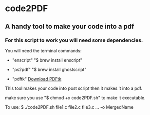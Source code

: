 # code2PDF
## A handy tool to make your code into a pdf

### For this script to work you will need some dependencies.

You will need the terminal commands:

* "enscript" "$ brew install enscript"

* "ps2pdf" "$ brew install ghostscript"

* "pdftk" [Download PDFtk](https://www.pdflabs.com/tools/pdftk-server/)

This tool makes your code into post script then it makes it into a pdf.

make sure you use "$ chmod +x code2PDF.sh" to make it executable.


To use: $ ./code2PDF.sh file1.c file2.c file3.c ... -o MergedName

